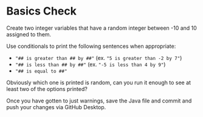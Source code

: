 # Basics Check

Create two integer variables that have a random integer between -10 and 10 assigned to them.

Use conditionals to print the following sentences when appropriate:
- `"## is greater than ## by ##"` (ex. `"5 is greater than -2 by 7"`)
- `"## is less than ## by ##"` (ex. `"-5 is less than 4 by 9"`)
- `"## is equal to ##"`

Obviously which one is printed is random, can you run it enough to see at least two of the options printed?

Once you have gotten to just warnings, save the Java file and commit and push your changes via GitHub Desktop.
